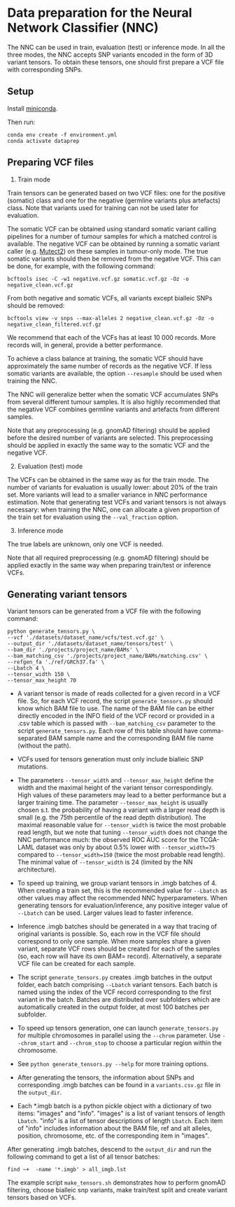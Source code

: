 # Data preparation for the Neural Network Classifier (NNC)

The NNC can be used in train, evaluation (test) or inference mode. In all the three modes, the NNC accepts SNP variants encoded in the form of 3D variant tensors. To obtain these tensors, one should first prepare a VCF file with corresponding SNPs.

## Setup

Install  [miniconda](https://docs.conda.io/projects/conda/en/latest/user-guide/install/index.html).

Then run:

```
conda env create -f environment.yml
conda activate dataprep
```

## Preparing VCF files

1. Train mode

Train tensors can be generated based on two VCF files: one for the positive (somatic) class and one for the negative (germline variants plus artefacts) class. Note that variants used for training can not be used later for evaluation.

The somatic VCF can be obtained using standard somatic variant calling pipelines for a number of tumour samples for which a matched control is available. The negative VCF can be obtained by running a somatic variant caller (e.g. [Mutect2](https://gatk.broadinstitute.org/hc/en-us/articles/360037593851-Mutect2)) on these samples in tumour-only mode. The true somatic variants should then be removed from the negative VCF. This can be done, for example, with the following command:

```
bcftools isec -C -w1 negative.vcf.gz somatic.vcf.gz -Oz -o negative_clean.vcf.gz
```

From both negative and somatic VCFs, all variants except bialleic SNPs should be removed:

```
bcftools view -v snps --max-alleles 2 negative_clean.vcf.gz -Oz -o negative_clean_filtered.vcf.gz
```

We recommend that each of the VCFs has at least 10 000 records. More records will, in general, provide a better performance.

To achieve a class balance at training, the somatic VCF should have approximately the same number of records as the negative VCF.
If less somatic variants are available, the option `--resample` should be used when training the NNC.

The NNC will generalize better when the somatic VCF accumulates SNPs from several different tumour samples. It is also highly recommended that the negative VCF combines germline variants and artefacts from different samples.

Note that any preprocessing (e.g. gnomAD filtering) should be applied before the desired number of variants are selected. This preprocessing should be applied in exactly the same way to the somatic VCF and the negative VCF.

2. Evaluation (test) mode

The VCFs can be obtained in the same way as for the train mode. The number of variants for evaluation is usually lower: about 20% of the train set. More variants will lead to a smaller variance in NNC performance estimation. Note that generating test VCFs and variant tensors is not always necessary: when training the NNC, one can allocate a given proportion of the train set for evaluation using the `--val_fraction` option.

3. Inference mode

The true labels are unknown, only one VCF is needed.

Note that all required preprocessing (e.g. gnomAD filtering) should be applied exactly in the same way when preparing train/test or inference VCFs.


## Generating variant tensors

Variant tensors can be generated from a VCF file with the following command:

```
python generate_tensors.py \
--vcf './datasets/dataset_name/vcfs/test.vcf.gz' \
--output_dir './datasets/dataset_name/tensors/test' \
--bam_dir './projects/project_name/BAMs' \
--bam_matching_csv './projects/project_name/BAMs/matching.csv' \
--refgen_fa './ref/GRCh37.fa' \
--Lbatch 4 \
--tensor_width 150 \
--tensor_max_height 70
```

* A variant tensor is made of reads collected for a given record in a VCF file. So, for each VCF record, the script `generate_tensors.py` should know which BAM file to use. The name of the BAM file can be either directly encoded in the INFO field of the VCF record or provided in a .csv table which is passed with `--bam_matching_csv` parameter to the script `generate_tensors.py`. Each row of this table should have comma-separated BAM sample name and the corresponding BAM file name (without the path).

* VCFs used for tensors generation must only include bialleic SNP mutations.

* The parameters `--tensor_width` and `--tensor_max_height` define the width and the maximal height of the variant tensor correspondingly. High values of these parameters may lead to a better performance but a larger  training time. The parameter `--tensor_max_height` is usually chosen s.t. the probability of having a variant with a larger read depth is small (e.g. the 75th percentile of the read depth distribution). The maximal reasonable value for `--tensor_width` is twice the most probable read length, but we note that tuning `--tensor_width` does not change the NNC performance much: the observed ROC AUC score for the TCGA-LAML dataset was only by about 0.5\% lower with `--tensor_width=75` compared to `--tensor_width=150` (twice the most probable read length). The minimal value of `--tensor_width` is 24 (limited by the NN architecture).

* To speed up training, we group variant tensors in .imgb batches of 4. When creating a train set, this is the recommended value for `--Lbatch`  as other values may affect the recommended NNC hyperparameters. When generating tensors for evaluation/inference, any positive integer value of `--Lbatch` can be used. Larger values lead to faster inference.

* Inference .imgb batches should be generated in a way that tracing of original variants is possible. So,
each row in the VCF file should correspond to only one sample. When more samples share a given variant,
separate VCF rows should be created for each of the samples (so, each row will have its own BAM= record). Alternatively,
a separate VCF file can be created for each sample.

* The script `generate_tensors.py` creates .imgb batches in the output folder, each batch comprising `--Lbatch` variant tensors. Each batch is named using the index of the VCF record corresponding to the first variant in the batch. Batches are distributed over subfolders which are automatically created in the output folder, at most 100 batches per subfolder.

* To speed up tensors generation, one can launch `generate_tensors.py` for multiple chromosomes in parallel using the `--chrom` parameter. Use `--chrom_start` and `--chrom_stop` to choose a particular region within the chromosome.

* See `python generate_tensors.py --help` for more training options.

* After generating the tensors, the information about SNPs and corresponding .imgb batches can be found in a `variants.csv.gz`
file in the `output_dir`.

* Each *.imgb batch is a python pickle object with a dictionary of two items: "images" and "info". "images" is a list of variant tensors of length `Lbatch`. "info" is a list of tensor descriptions of length `Lbatch`. Each item of "info" includes information
about the BAM file, ref and alt alleles, position, chromosome, etc. of the corresponding item in "images".

After generating .imgb batches, descend to the `output_dir` and run the following command to get a list of all tensor batches:

```
find ~+  -name '*.imgb' > all_imgb.lst
```

The example script `make_tensors.sh` demonstrates how to perform gnomAD filtering, choose bialleic snp variants, make train/test split and create variant tensors based on VCFs.
